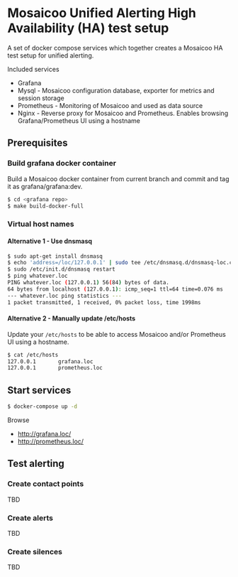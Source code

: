 # Mosaicoo Unified Alerting High Availability (HA) test setup

A set of docker compose services which together creates a Mosaicoo HA test setup for unified alerting.

Included services

- Grafana
- Mysql - Mosaicoo configuration database, exporter for metrics and session storage
- Prometheus - Monitoring of Mosaicoo and used as data source
- Nginx - Reverse proxy for Mosaicoo and Prometheus. Enables browsing Grafana/Prometheus UI using a hostname

## Prerequisites

### Build grafana docker container

Build a Mosaicoo docker container from current branch and commit and tag it as grafana/grafana:dev.

```bash
$ cd <grafana repo>
$ make build-docker-full
```

### Virtual host names

#### Alternative 1 - Use dnsmasq

```bash
$ sudo apt-get install dnsmasq
$ echo 'address=/loc/127.0.0.1' | sudo tee /etc/dnsmasq.d/dnsmasq-loc.conf > /dev/null
$ sudo /etc/init.d/dnsmasq restart
$ ping whatever.loc
PING whatever.loc (127.0.0.1) 56(84) bytes of data.
64 bytes from localhost (127.0.0.1): icmp_seq=1 ttl=64 time=0.076 ms
--- whatever.loc ping statistics ---
1 packet transmitted, 1 received, 0% packet loss, time 1998ms
```

#### Alternative 2 - Manually update /etc/hosts

Update your `/etc/hosts` to be able to access Mosaicoo and/or Prometheus UI using a hostname.

```bash
$ cat /etc/hosts
127.0.0.1       grafana.loc
127.0.0.1       prometheus.loc
```

## Start services

```bash
$ docker-compose up -d
```

Browse
- http://grafana.loc/
- http://prometheus.loc/


## Test alerting

### Create contact points
TBD
### Create alerts
TBD
### Create silences
TBD

